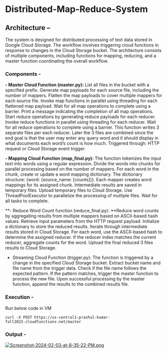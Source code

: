 # Distributed-Map-Reduce-System

## Architecture –
The system is designed for distributed processing of text data stored in Google Cloud Storage. The workflow involves triggering cloud functions in response to changes in the Cloud Storage bucket. The architecture consists of multiple components, including functions for mapping, reducing, and a master function coordinating the overall workflow.

### Components -

**- Master Cloud Function (master.py):** List all files in the bucket with a specified prefix. Generate map payloads for each source file, including the number of mappers. Flatten the map payloads to cover multiple mappers for each source file. Invoke map functions in parallel using threading for each flattened map payload. Wait for all map operations to complete using a barrier. Print a message indicating the completion of all map operations. Start reduce operations by generating reduce payloads for each reducer. Invoke reduce functions in parallel using threading for each reducer. Wait for all reduce operations to complete using a barrier. This function writes 3 separate files per each reducer. Later the 3 files are combined since the end goal is that the user may enter any query word and it should display in what documents each word’s count is how much.
Triggered through: HTTP request or Cloud Storage event trigger.

**- Mapping Cloud Function (map_final.py):** The function tokenizes the input text into words using a regular expression. Divide the words into chunks for parallel processing based on the number of mappers. For each word in the chunk, create or update a word mapping dictionary. The dictionary structure: {word: {source_name: [counts]}}.
Each mapper creates word mappings for its assigned chunk. Intermediate results are saved in temporary files. Upload temporary files to Cloud Storage. Use ThreadPoolExecutor to parallelize the processing of multiple files. Wait for all tasks to complete.

**- Reduce Word Count function (reduce_final.py): **Reduce word counts by aggregating results from multiple mappers based on ASCII-based hash values. Retrieve input parameters from the HTTP request payload. Initialize a dictionary to store the reduced results. Iterate through intermediate results stored in Cloud Storage. For each word, use the ASCII-based hash to determine the assigned reducer. If the reducer index matches the current reducer, aggregate counts for the word. Upload the final reduced 3 files results to Cloud Storage.

- Streaming Cloud Function (trigger.py): The function is triggered by a change in the specified Cloud Storage bucket. Extract bucket name and file name from the trigger data. Check if the file name follows the expected pattern. If the pattern matches, trigger the master function to process the new file. Upon successful processing by the master function, append the results to the combined results file.

### Execution - 

Run below code in VM

```
curl -X POST https://us-central1-prashul-kumar- fall2023.cloudfunctions.net/master

```

### Output - 
[![Screenshot-2024-02-03-at-8-35-22-PM.png](https://i.postimg.cc/mgJj8XpK/Screenshot-2024-02-03-at-8-35-22-PM.png)](https://postimg.cc/FYb0KZ4x)

